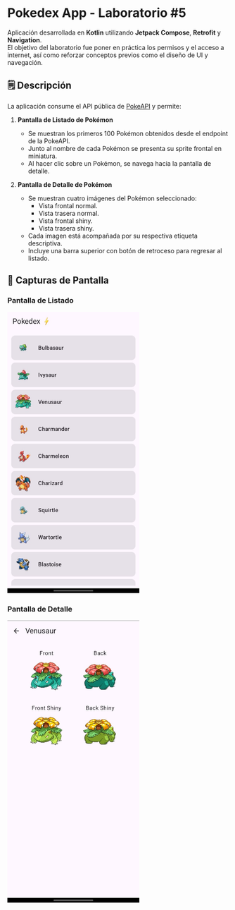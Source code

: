 # Pokedex App - Laboratorio #5
Aplicación desarrollada en **Kotlin** utilizando **Jetpack Compose**, **Retrofit** y **Navigation**.  
El objetivo del laboratorio fue poner en práctica los permisos y el acceso a internet, así como reforzar conceptos previos como el diseño de UI y navegación.

## 🗒️ Descripción

La aplicación consume el API pública de [PokeAPI](https://pokeapi.co/) y permite:

1. **Pantalla de Listado de Pokémon**  
   - Se muestran los primeros 100 Pokémon obtenidos desde el endpoint de la PokeAPI.  
   - Junto al nombre de cada Pokémon se presenta su sprite frontal en miniatura.  
   - Al hacer clic sobre un Pokémon, se navega hacia la pantalla de detalle.

2. **Pantalla de Detalle de Pokémon**  
   - Se muestran cuatro imágenes del Pokémon seleccionado:
     - Vista frontal normal.
     - Vista trasera normal.
     - Vista frontal shiny.
     - Vista trasera shiny.  
   - Cada imagen está acompañada por su respectiva etiqueta descriptiva.  
   - Incluye una barra superior con botón de retroceso para regresar al listado.

## 📸 Capturas de Pantalla

### Pantalla de Listado
<img src="screenshots/list_screen.jpg" width="300"/>

### Pantalla de Detalle
<img src="screenshots/detail_screen.jpg" width="300"/>



